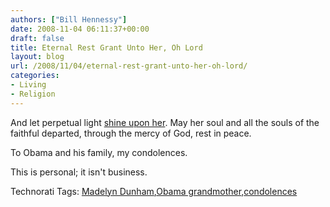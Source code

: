```yaml
---
authors: ["Bill Hennessy"]
date: 2008-11-04 06:11:37+00:00
draft: false
title: Eternal Rest Grant Unto Her, Oh Lord
layout: blog
url: /2008/11/04/eternal-rest-grant-unto-her-oh-lord/
categories:
- Living
- Religion
---
```


And let perpetual light [shine upon her](https://www.abc.net.au/news/stories/2008/11/04/2409738.htm). May her soul and all the souls of the faithful departed, through the mercy of God, rest in peace.

 

To Obama and his family, my condolences. 

 

This is personal; it isn't business. 

 

Technorati Tags: [Madelyn Dunham](https://technorati.com/tags/Madelyn%20Dunham),[Obama grandmother](https://technorati.com/tags/Obama%20grandmother),[condolences](https://technorati.com/tags/condolences)
